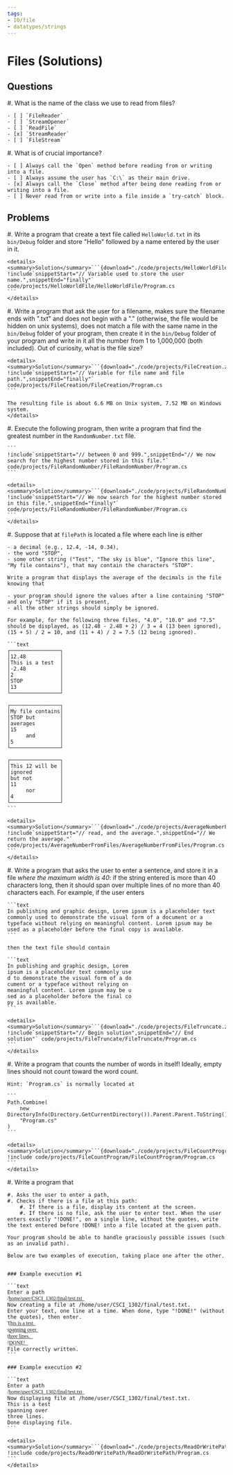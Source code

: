```yaml
---
tags:
- IO/file
- datatypes/strings
--- 
```


# Files (Solutions)

## Questions

#. What is the name of the class we use to read from files?

    - [ ] `FileReader`
    - [ ] `StreamOpener`
    - [ ] `ReadFile`
    - [x] `StreamReader`
    - [ ] `FileStream`

#. What is of crucial importance?

    - [ ] Always call the `Open` method before reading from or writing into a file.
    - [ ] Always assume the user has `C:\` as their main drive.
    - [x] Always call the `Close` method after being done reading from or writing into a file. 
    - [ ] Never read from or write into a file inside a `try-catch` block.

## Problems

#. Write a program that create a text file called `HelloWorld.txt` in its `bin/Debug` folder and store "Hello" followed by a name entered by the user in it.

    <details><summary>Solution</summary>```{download="./code/projects/HelloWorldFile.zip"}
    !include`snippetStart="// Variable used to store the user name.",snippetEnd="finally"` code/projects/HelloWorldFile/HelloWorldFile/Program.cs
    ```
    </details>

#. Write a program that ask the user for a filename, makes sure the filename ends with ".txt" and does not begin with a "." (otherwise, the file would be hidden on unix systems), does not match a file with the same name in the `bin/Debug` folder of your program, then create it in the `bin/Debug` folder of your program and write in it all the number from 1 to 1,000,000 (both included). Out of curiosity, what is the file size?

    <details><summary>Solution</summary>```{download="./code/projects/FileCreation.zip"}
    !include`snippetStart="// Variable for file name and file path.",snippetEnd="finally"` code/projects/FileCreation/FileCreation/Program.cs
    ```
    
    The resulting file is about 6.6 MB on Unix system, 7.52 MB on Windows system.
    </details>

#. Execute the following program, then write a program that find the greatest number in the `RandomNumber.txt` file.

    ```
    !include`snippetStart="// between 0 and 999.",snippetEnd="// We now search for the highest number stored in this file."` code/projects/FileRandomNumber/FileRandomNumber/Program.cs
    ```
        
    <details><summary>Solution</summary>```{download="./code/projects/FileRandomNumber.zip"}
    !include`snippetStart="// We now search for the highest number stored in this file.",snippetEnd="finally"` code/projects/FileRandomNumber/FileRandomNumber/Program.cs
    ```
    </details>

#. Suppose that at `filePath` is located a file where each line is either

    - a decimal (e.g., 12.4, -14, 0.34),
    - the word "STOP",
    - some other string ("Test", "The sky is blue", "Ignore this line", "My file contains"), that may contain the characters "STOP".
    
    Write a program that displays the average of the decimals in the file knowing that
    
    - your program should ignore the values after a line containing "STOP" and only "STOP" if it is present,
    - all the other strings should simply be ignored.
    
    For example, for the following three files, "4.0", "10.0" and "7.5" should be displayed, as (12.48 - 2.48 + 2) / 3 = 4 (13 been ignored), (15 + 5) / 2 = 10, and (11 + 4) / 2 = 7.5 (12 being ignored).
    
    ```text
    ┌────────────────┐
    │12.48           │
    │This is a test  │     
    │-2.48           │
    │2               │
    │STOP            │
    │13              │
    └────────────────┘
    
    ┌────────────────┐
    │My file contains│
    │STOP but        │
    │averages        │
    │15              │
    │     and        │
    │5               │ 
    └────────────────┘

    ┌────────────────┐
    │This 12 will be │
    │ignored         │
    │but not         │
    │11              │
    │     nor        │
    │4               │ 
    └────────────────┘
    ```
    
    <details><summary>Solution</summary>```{download="./code/projects/AverageNumberFromFiles.zip"}
    !include`snippetStart="// read, and the average.",snippetEnd="// We return the average."` code/projects/AverageNumberFromFiles/AverageNumberFromFiles/Program.cs
    ```
    </details>

    
#. Write a program that asks the user to enter a sentence, and store it in a file *where the maximum width is 40*: if the string entered is more than 40 characters long, then it should span over multiple lines of no more than 40 characters each. For example, if the user enters

    ```text
    In publishing and graphic design, Lorem ipsum is a placeholder text commonly used to demonstrate the visual form of a document or a typeface without relying on meaningful content. Lorem ipsum may be used as a placeholder before the final copy is available.
    ```
    
    then the text file should contain
    
    ```text
    In publishing and graphic design, Lorem 
    ipsum is a placeholder text commonly use
    d to demonstrate the visual form of a do
    cument or a typeface without relying on 
    meaningful content. Lorem ipsum may be u
    sed as a placeholder before the final co
    py is available.
    ```

    <details><summary>Solution</summary>```{download="./code/projects/FileTruncate.zip"}
    !include`snippetStart="// Begin solution",snippetEnd="// End solution"` code/projects/FileTruncate/FileTruncate/Program.cs
    ```
    </details>

#. Write a program that counts the number of words in itself! Ideally, empty lines should not count toward the word count. 

    Hint: `Program.cs` is normally located at
    
    ```
    Path.Combine(
        new DirectoryInfo(Directory.GetCurrentDirectory()).Parent.Parent.ToString(),
        "Program.cs"
    )
    ```

    <details><summary>Solution</summary>```{download="./code/projects/FileCountProgram.zip"}
    !include code/projects/FileCountProgram/FileCountProgram/Program.cs
    ```
    </details>

#.  Write a program that

    #. Asks the user to enter a path,
    #. Checks if there is a file at this path:
        #. If there is a file, display its content at the screen.
        #. If there is no file, ask the user to enter text. When the user enters exactly "!DONE!", on a single line, without the quotes, write the text entered before !DONE! into a file located at the given path.

    Your program should be able to handle graciously possible issues (such as an invalid path).

    Below are two examples of execution, taking place one after the other.
    
    
    ### Example execution #1

    ```text
    Enter a path  
    /͟h͟o͟m͟e͟/͟u͟s͟e͟r͟/͟C͟S͟C͟I͟_͟1͟3͟0͟2͟/͟f͟i͟n͟a͟l͟/͟t͟e͟s͟t͟.͟t͟x͟t͟
    Now creating a file at /home/user/CSCI_1302/final/test.txt.  
    Enter your text, one line at a time. When done, type "!DONE!" (without the quotes), then enter.  
    T͟h͟i͟s͟ ͟i͟s͟ ͟a͟ ͟t͟e͟s͟t͟
    s͟p͟a͟n͟n͟i͟n͟g͟ ͟o͟v͟e͟r͟
    t͟h͟r͟e͟e͟ ͟l͟i͟n͟e͟s͟.͟  
    !͟D͟O͟N͟E͟!͟
    File correctly written.
    ```

    ### Example execution #2

    ```text
    Enter a path  
    /͟h͟o͟m͟e͟/͟u͟s͟e͟r͟/͟C͟S͟C͟I͟_͟1͟3͟0͟2͟/͟f͟i͟n͟a͟l͟/͟t͟e͟s͟t͟.͟t͟x͟t͟
    Now displaying file at /home/user/CSCI_1302/final/test.txt.  
    This is a test  
    spanning over  
    three lines.  
    Done displaying file.  
    ```
    
    <details><summary>Solution</summary>```{download="./code/projects/ReadOrWritePath.zip"}
    !include code/projects/ReadOrWritePath/ReadOrWritePath/Program.cs
    ```
    </details>
